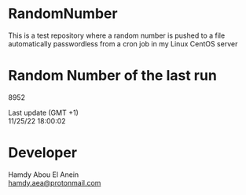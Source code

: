 # RandomNumber    
This is a test repository where a random number is pushed to a file automatically passwordless from a cron job in my Linux CentOS server    
# Random Number of the last run   
8952
      
Last update (GMT +1)    
11/25/22 18:00:02
# Developer    
Hamdy Abou El Anein   
hamdy.aea@protonmail.com
